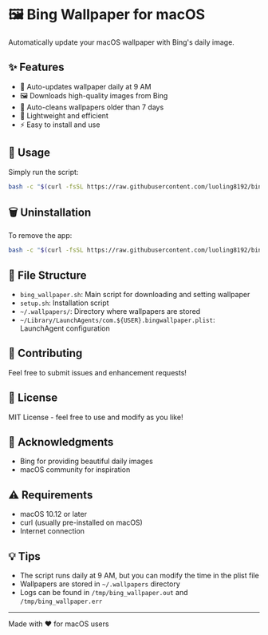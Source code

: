 # 🖼️ Bing Wallpaper for macOS

Automatically update your macOS wallpaper with Bing's daily image.

## ✨ Features

- 🔄 Auto-updates wallpaper daily at 9 AM
- 🖼️ Downloads high-quality images from Bing
- 🧹 Auto-cleans wallpapers older than 7 days
- 💪 Lightweight and efficient
- ⚡️ Easy to install and use

## 🚀 Usage

Simply run the script:
```bash
bash -c "$(curl -fsSL https://raw.githubusercontent.com/luoling8192/bing-wallpaper-mac/HEAD/install.sh)"
```

## 🗑️ Uninstallation

To remove the app:
```bash
bash -c "$(curl -fsSL https://raw.githubusercontent.com/luoling8192/bing-wallpaper-mac/HEAD/uninstall.sh)"
```

## 📁 File Structure

- `bing_wallpaper.sh`: Main script for downloading and setting wallpaper
- `setup.sh`: Installation script
- `~/.wallpapers/`: Directory where wallpapers are stored
- `~/Library/LaunchAgents/com.${USER}.bingwallpaper.plist`: LaunchAgent configuration

## 🤝 Contributing

Feel free to submit issues and enhancement requests!

## 📝 License

MIT License - feel free to use and modify as you like!

## 🙏 Acknowledgments

- Bing for providing beautiful daily images
- macOS community for inspiration

## ⚠️ Requirements

- macOS 10.12 or later
- curl (usually pre-installed on macOS)
- Internet connection

## 💡 Tips

- The script runs daily at 9 AM, but you can modify the time in the plist file
- Wallpapers are stored in `~/.wallpapers` directory
- Logs can be found in `/tmp/bing_wallpaper.out` and `/tmp/bing_wallpaper.err`

---
Made with ❤️ for macOS users
